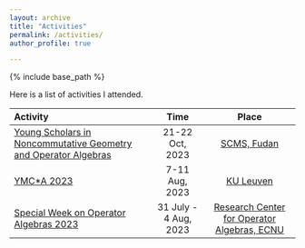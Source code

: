 ```yaml
---
layout: archive
title: "Activities"
permalink: /activities/
author_profile: true

---
```


{% include base_path %}

Here is a list of activities I attended.

| Activity | Time | Place |
| :---    |:---: | :---: |
| [Young Scholars in Noncommutative Geometry and Operator Algebras](https://jianchao.notion.site/2023-47dce0afd2854304a6365aa1ddf54260) | 21-22 Oct, 2023 | [SCMS, Fudan](https://scms.fudan.edu.cn/index.htm) |
| [YMC*A 2023](https://wis.kuleuven.be/events/YMCstarA) | 7-11 Aug, 2023 | [KU Leuven](https://wis.kuleuven.be/) |
| [Special Week on Operator Algebras 2023](https://math.ecnu.edu.cn/RCFOA/events/Special%20Week%20on%20Operator%20Algebras%20in%202023/2023SWOA.html) | 31 July - 4 Aug, 2023 | [Research Center for Operator Algebras, ECNU](https://math.ecnu.edu.cn/RCFOA/index.html) |
<!-- [Quantum Theory and Operator Theory (satellite conference of ICBS 2023)](https://qlab.bimsa.cn/events/qtot/2023/)  10-14 July, 2023  [BIMSA](https://www.bimsa.cn/) -->

